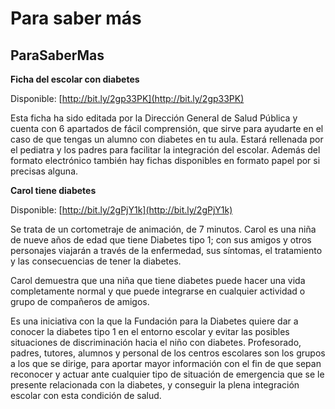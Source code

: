 # Para saber más

## ParaSaberMas

**Ficha del escolar con diabetes**

Disponible:  [http://bit.ly/2gp33PK](http://bit.ly/2gp33PK)

Esta ficha ha sido editada por la Dirección General de Salud Pública y cuenta con 6 apartados de fácil comprensión, que sirve para ayudarte en el caso de que tengas un alumno con diabetes en tu aula. Estará rellenada por el pediatra y los padres para facilitar la integración del escolar. Además del formato electrónico también hay fichas disponibles en formato papel por si precisas alguna.

**Carol tiene diabetes**

Disponible:  [http://bit.ly/2gPjY1k](http://bit.ly/2gPjY1k)

Se trata de un cortometraje de animación, de 7 minutos. Carol es una niña de nueve años de edad que tiene Diabetes tipo 1; con sus amigos y otros personajes viajarán a través de la enfermedad, sus síntomas, el tratamiento y las consecuencias de tener la diabetes.

Carol demuestra que una niña que tiene diabetes puede hacer una vida completamente normal y que puede integrarse en cualquier actividad o grupo de compañeros de amigos.

Es una iniciativa con la que la Fundación para la Diabetes quiere dar a conocer la diabetes tipo 1 en el entorno escolar y evitar las posibles situaciones de discriminación hacia el niño con diabetes. Profesorado, padres, tutores, alumnos y personal de los centros escolares son los grupos a los que se dirige, para aportar mayor información con el fin de que sepan reconocer y actuar ante cualquier tipo de situación de emergencia que se le presente relacionada con la diabetes, y conseguir la plena integración escolar con esta condición de salud.

